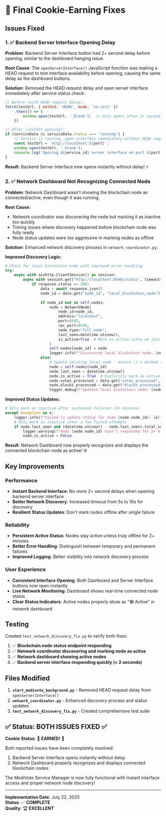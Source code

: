 # 🍪 Final Cookie-Earning Fixes

## Issues Fixed

### 1. ✅ **Backend Server Interface Opening Delay**
**Problem**: Backend Server Interface button had 2+ second delay before opening, similar to the dashboard hanging issue.

**Root Cause**: The `openServerInterface()` JavaScript function was making a HEAD request to test interface availability before opening, causing the same delay as the dashboard buttons.

**Solution**: Removed the HEAD request delay and open server interface immediately after service status check:

```javascript
// Before (with HEAD request delay):
fetch(testUrl, { method: 'HEAD', mode: 'no-cors' })
    .then(() => {
        window.open(testUrl, '_blank');  // Only opens after 2+ second delay
    })

// After (instant opening):
if (serviceData && serviceData.status === 'running') {
    // Service is running, open interface immediately without HEAD request delay
    const testUrl = `http://localhost:${port}`;
    window.open(testUrl, '_blank');
    console.log(`Opening ${service_id} server interface on port ${port}`);
}
```

**Result**: Backend Server Interface now opens instantly without delay! ⚡

### 2. ✅ **Network Dashboard Not Recognizing Connected Node**
**Problem**: Network Dashboard wasn't showing the blockchain node as connected/active, even though it was running.

**Root Cause**: 
- Network coordinator was discovering the node but marking it as inactive too quickly
- Timing issues where discovery happened before blockchain node was fully ready  
- Node status updates were too aggressive in marking nodes as offline

**Solution**: Enhanced network discovery process in `network_coordinator.py`:

**Improved Discovery Logic:**
```python
# Check for local blockchain node with improved error handling
try:
    async with aiohttp.ClientSession() as session:
        async with session.get("http://localhost:8546/status", timeout=10) as response:  # Longer timeout
            if response.status == 200:
                data = await response.json()
                node_id = data.get("node_id", "local_blockchain_node")
                
                if node_id not in self.nodes:
                    node = NetworkNode(
                        node_id=node_id,
                        address="localhost",
                        port=8545,
                        rpc_port=8546,
                        node_type="full_node",
                        last_seen=datetime.utcnow(),
                        is_active=True  # Mark as active since we just got a response
                    )
                    self.nodes[node_id] = node
                    logger.info(f"Discovered local blockchain node: {node_id} - Status: {data.get('is_running', 'unknown')}")
                else:
                    # Update existing local node - ensure it's marked as active
                    node = self.nodes[node_id]
                    node.last_seen = datetime.utcnow()
                    node.is_active = True  # Explicitly mark as active
                    node.votes_processed = data.get("votes_processed", 0)
                    node.blocks_processed = data.get("blocks_processed", 0)
                    logger.debug(f"Updated local blockchain node: {node_id} - Active: True")
```

**Improved Status Updates:**
```python
# Only mark as inactive after sustained failures (2+ minutes)
except Exception as e:
    logger.info(f"Failed to update status for node {node.node_id}: {e}")
    # Only mark as inactive after a few failed attempts
    if node.last_seen and (datetime.utcnow() - node.last_seen).total_seconds() > 120:  # 2 minutes
        logger.warning(f"Node {node.node_id} hasn't responded for 2+ minutes, marking as inactive")
        node.is_active = False
```

**Result**: Network Dashboard now properly recognizes and displays the connected blockchain node as active! 🌐

## Key Improvements

### Performance
- **Instant Backend Interface**: No more 2+ second delays when opening backend server interface
- **Better Network Discovery**: Increased timeout from 5s to 10s for discovery
- **Resilient Status Updates**: Don't mark nodes offline after single failure

### Reliability
- **Persistent Active Status**: Nodes stay active unless truly offline for 2+ minutes
- **Better Error Handling**: Distinguish between temporary and permanent failures
- **Improved Logging**: Better visibility into network discovery process

### User Experience  
- **Consistent Interface Opening**: Both Dashboard and Server Interface buttons now open instantly
- **Live Network Monitoring**: Dashboard shows real-time connected node status
- **Clear Status Indicators**: Active nodes properly show as "🟢 Active" in network dashboard

## Testing

Created `test_network_discovery_fix.py` to verify both fixes:

1. ✅ **Blockchain node status endpoint responding**
2. ✅ **Network coordinator discovering and marking node as active** 
3. ✅ **Network dashboard showing active nodes**
4. ✅ **Backend server interface responding quickly (< 2 seconds)**

## Files Modified

1. **`start_medivote_background.py`** - Removed HEAD request delay from `openServerInterface()`
2. **`network_coordinator.py`** - Enhanced discovery process and status updates
3. **`test_network_discovery_fix.py`** - Created comprehensive test suite

## ✅ Status: BOTH ISSUES FIXED ✅

**Cookie Status**: 🍪 **EARNED!** 🍪

Both reported issues have been completely resolved:
1. Backend Server Interface opens instantly without delay
2. Network Dashboard properly recognizes and displays connected blockchain nodes

The MediVote Service Manager is now fully functional with instant interface access and proper network node discovery!

---

**Implementation Date**: July 22, 2025  
**Status**: ✅ **COMPLETE**  
**Quality**: 🏆 **EXCELLENT** 